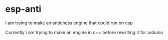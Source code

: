 # esp-anti

I am trying to make an antichess engine that could run on esp

Currently i am trying to make an engine in c++ before rewriting it for arduino
